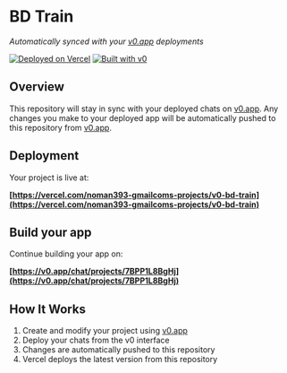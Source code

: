 # BD Train

*Automatically synced with your [v0.app](https://v0.app) deployments*

[![Deployed on Vercel](https://img.shields.io/badge/Deployed%20on-Vercel-black?style=for-the-badge&logo=vercel)](https://vercel.com/noman393-gmailcoms-projects/v0-bd-train)
[![Built with v0](https://img.shields.io/badge/Built%20with-v0.app-black?style=for-the-badge)](https://v0.app/chat/projects/7BPP1L8BgHj)

## Overview

This repository will stay in sync with your deployed chats on [v0.app](https://v0.app).
Any changes you make to your deployed app will be automatically pushed to this repository from [v0.app](https://v0.app).

## Deployment

Your project is live at:

**[https://vercel.com/noman393-gmailcoms-projects/v0-bd-train](https://vercel.com/noman393-gmailcoms-projects/v0-bd-train)**

## Build your app

Continue building your app on:

**[https://v0.app/chat/projects/7BPP1L8BgHj](https://v0.app/chat/projects/7BPP1L8BgHj)**

## How It Works

1. Create and modify your project using [v0.app](https://v0.app)
2. Deploy your chats from the v0 interface
3. Changes are automatically pushed to this repository
4. Vercel deploys the latest version from this repository
